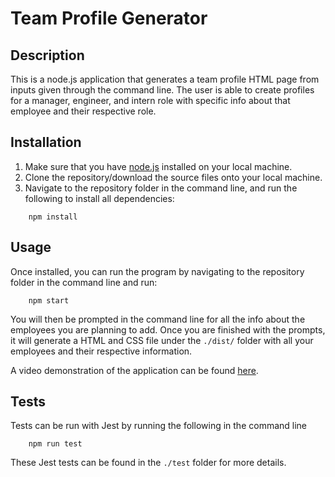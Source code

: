 # Team Profile Generator

## Description

This is a node.js application that generates a team profile HTML page from inputs given through the command line. The user is able to create profiles for a manager, engineer, and intern role with specific info about that employee and their respective role.

## Installation

1) Make sure that you have [node.js](https://nodejs.dev/) installed on your local machine.
2) Clone the repository/download the source files onto your local machine.
3) Navigate to the repository folder in the command line, and run the following to install all dependencies:

``` 
    npm install
```

## Usage

Once installed, you can run the program by navigating to the repository folder in the command line and run:

```
    npm start
```

You will then be prompted in the command line for all the info about the employees you are planning to add. Once you are finished with the prompts, it will generate a HTML and CSS file under the `./dist/` folder with all your employees and their respective information.

A video demonstration of the application can be found [here](https://youtu.be/XdXmYsChkkA).

## Tests

Tests can be run with Jest by running the following in the command line

```
    npm run test
```

These Jest tests can be found in the `./test` folder for more details.